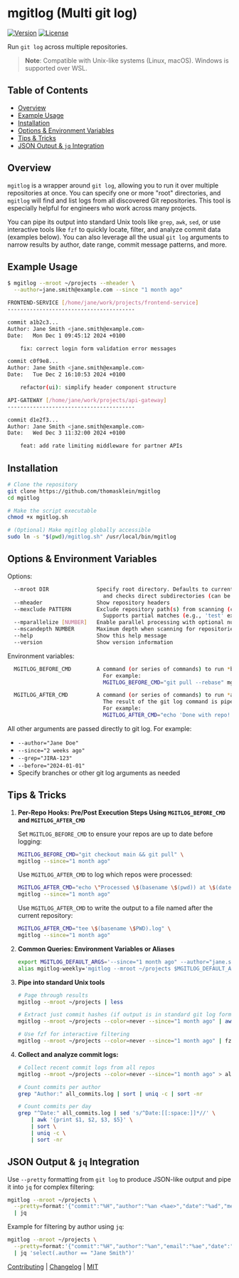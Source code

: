 # mgitlog (Multi git log)

[![Version](https://img.shields.io/badge/version-1.0.0-blue.svg)](https://github.com/thomasklein/mgitlog/releases)
[![License](https://img.shields.io/badge/license-MIT-green.svg)](LICENSE)

Run `git log` across multiple repositories.

> **Note**: Compatible with Unix-like systems (Linux, macOS). Windows is supported over WSL.

## Table of Contents

- [Overview](#overview)
- [Example Usage](#example-usage)
- [Installation](#installation)
- [Options & Environment Variables](#options--environment-variables)
- [Tips & Tricks](#tips--tricks)
- [JSON Output & `jq` Integration](#json-output--jq-integration)

## Overview

`mgitlog` is a wrapper around `git log`, allowing you to run it over multiple repositories at once.
You can specify one or more "root" directories, and `mgitlog` will find and list logs from all discovered
Git repositories. This tool is especially helpful for engineers who work across many projects.

You can pipe its output into standard Unix tools like `grep`, `awk`, `sed`,
or use interactive tools like `fzf` to quickly locate, filter,
and analyze commit data (examples below).
You can also leverage all the usual `git log` arguments to narrow results by author, date range,
commit message patterns, and more.

## Example Usage

```bash
$ mgitlog --mroot ~/projects --mheader \
  --author=jane.smith@example.com --since "1 month ago"

FRONTEND-SERVICE [/home/jane/work/projects/frontend-service]
----------------------------------------

commit a1b2c3...
Author: Jane Smith <jane.smith@example.com>
Date:   Mon Dec 1 09:45:12 2024 +0100

    fix: correct login form validation error messages

commit c0f9e8...
Author: Jane Smith <jane.smith@example.com>
Date:   Tue Dec 2 16:10:53 2024 +0100

    refactor(ui): simplify header component structure

API-GATEWAY [/home/jane/work/projects/api-gateway]
----------------------------------------

commit d1e2f3...
Author: Jane Smith <jane.smith@example.com>
Date:   Wed Dec 3 11:32:00 2024 +0100

    feat: add rate limiting middleware for partner APIs
```

## Installation

```bash
# Clone the repository
git clone https://github.com/thomasklein/mgitlog
cd mgitlog

# Make the script executable
chmod +x mgitlog.sh

# (Optional) Make mgitlog globally accessible
sudo ln -s "$(pwd)/mgitlog.sh" /usr/local/bin/mgitlog
```

## Options & Environment Variables

Options:

```bash
  --mroot DIR               Specify root directory. Defaults to current directory 
                              and checks direct subdirectories (can be used multiple times)
  --mheader                 Show repository headers
  --mexclude PATTERN        Exclude repository path(s) from scanning (can be used multiple times)
                              Supports partial matches (e.g., 'test' excludes 'test-repo')
  --mparallelize [NUMBER]   Enable parallel processing with optional number of processes (default: 4)
  --mscandepth NUMBER       Maximum depth when scanning for repositories (default: 2)
  --help                    Show this help message
  --version                 Show version information
```

Environment variables:

```bash
  MGITLOG_BEFORE_CMD        A command (or series of commands) to run *before* 'git log' in each repository.
                              For example:
                              MGITLOG_BEFORE_CMD="git pull --rebase" mgitlog

  MGITLOG_AFTER_CMD         A command (or series of commands) to run *after* 'git log' output is printed for each repository.
                              The result of the git log command is piped into the command.
                              For example:
                              MGITLOG_AFTER_CMD="echo 'Done with repo!'" mgitlog
```

All other arguments are passed directly to git log. For example:

- `--author="Jane Doe"`
- `--since="2 weeks ago"`
- `--grep="JIRA-123"`
- `--before="2024-01-01"`
- Specify branches or other git log arguments as needed

## Tips & Tricks

1. **Per-Repo Hooks: Pre/Post Execution Steps Using `MGITLOG_BEFORE_CMD` and `MGITLOG_AFTER_CMD`**

    Set `MGITLOG_BEFORE_CMD` to ensure your repos are up to date before logging:

    ```bash
    MGITLOG_BEFORE_CMD="git checkout main && git pull" \
    mgitlog --since="1 month ago"
    ```

    Use `MGITLOG_AFTER_CMD` to log which repos were processed:

    ```bash
    MGITLOG_AFTER_CMD="echo \"Processed \$(basename \$(pwd)) at \$(date)\" >> ~/repo_processing.log" \
    mgitlog --since="1 month ago"
    ```

    Use `MGITLOG_AFTER_CMD` to write the output to a file named after the current repository:

    ```bash
    MGITLOG_AFTER_CMD="tee \$(basename \$PWD).log" \
    mgitlog --since="1 month ago"
    ```

2. **Common Queries: Environment Variables or Aliases**

    ```bash
    export MGITLOG_DEFAULT_ARGS='--since="1 month ago" --author="jane.smith@example.com"'
    alias mgitlog-weekly='mgitlog --mroot ~/projects $MGITLOG_DEFAULT_ARGS'
    ```

3. **Pipe into standard Unix tools**

    ```bash
    # Page through results
    mgitlog --mroot ~/projects | less

    # Extract just commit hashes (if output is in standard git log format)
    mgitlog --mroot ~/projects --color=never --since="1 month ago" | awk '/^commit/ {print $2}'

    # Use fzf for interactive filtering
    mgitlog --mroot ~/projects --color=never --since="1 month ago" | fzf
    ```

4. **Collect and analyze commit logs:**

    ```bash
    # Collect recent commit logs from all repos
    mgitlog --mroot ~/projects --color=never --since="1 month ago" > all_commits.log

    # Count commits per author
    grep "Author:" all_commits.log | sort | uniq -c | sort -nr

    # Count commits per day
    grep "^Date:" all_commits.log | sed 's/^Date:[[:space:]]*//' \
        | awk '{print $1, $2, $3, $5}' \
        | sort \
        | uniq -c \
        | sort -nr
    ```

## JSON Output & `jq` Integration

Use `--pretty` formatting from `git log` to produce JSON-like output and pipe it into `jq` for complex filtering:

```bash
mgitlog --mroot ~/projects \
  --pretty=format:'{"commit":"%H","author":"%an <%ae>","date":"%ad","message":"%f"}' \
  | jq
```

Example for filtering by author using `jq`:

```bash
mgitlog --mroot ~/projects \
  --pretty=format:'{"commit":"%H","author":"%an","email":"%ae","date":"%ad","message":"%s"}' \
  | jq 'select(.author == "Jane Smith")'
```

[Contributing](CONTRIBUTING.md) | [Changelog](CHANGELOG.md) | [MIT](LICENSE)
